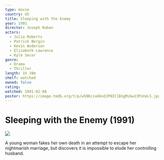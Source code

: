```yaml
---
type: movie
country: US
title: Sleeping with the Enemy
year: 1991
director: Joseph Ruben
actors:
  - Julia Roberts
  - Patrick Bergin
  - Kevin Anderson
  - Elizabeth Lawrence
  - Kyle Secor
genre:
  - Drama
  - Thriller
length: 1h 39m
shelf: watched
owned: false
rating:
watched: 1991-02-08
poster: https://image.tmdb.org/t/p/w500/zaUkndJP8IClB1gMsbw13PoVeLS.jpg
---
```


# Sleeping with the Enemy (1991)

![](https://image.tmdb.org/t/p/w500/zaUkndJP8IClB1gMsbw13PoVeLS.jpg)

A young woman fakes her own death in an attempt to escape her nightmarish marriage, but discovers it is impossible to elude her controlling husband.